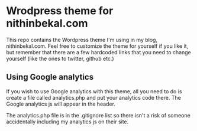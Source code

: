 
# Wrodpress theme for nithinbekal.com

This repo contains the Wordpress theme I'm using in my blog, nithinbekal.com.
Feel free to customize the theme for yourself if you like it, but remember that
there are a few hardcoded links that you need to change yourself (like the ones
to twitter, github etc.)

## Using Google analytics

If you wish to use Google analytics with this theme, all you need to do is 
create a file called analytics.php and put your analytics code there. The
Google analytics js will appear in the header.

The analytics.php file is in the .gitignore list so there isn't a risk of 
someone accidentally including my analytics js on their site.